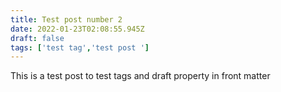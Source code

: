 ```yaml
---
title: Test post number 2
date: 2022-01-23T02:08:55.945Z
draft: false
tags: ['test tag','test post ']
---
```

This is a test post to test tags and draft property in front matter
